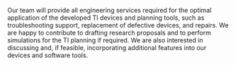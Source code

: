 Our team will provide all engineering services required for the optimal application of the developed TI devices and planning tools, such as troubleshooting support, replacement of defective devices, and repairs. We are happy to contribute to drafting research proposals and to perform simulations for the TI planning if required. We are also interested in discussing and, if feasible, incorporating additional features into our devices and software tools.
